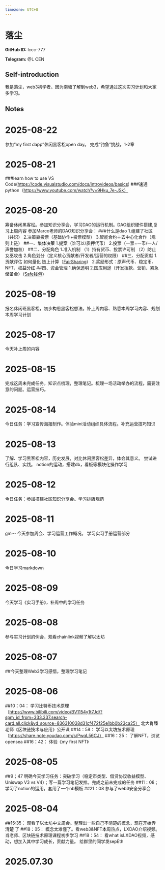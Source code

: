 ```yaml
---
timezone: UTC+8
---
```


# 落尘

**GitHub ID:** lccc-777

**Telegram:** @L CEN

## Self-introduction

我是落尘，web3初学者。因为南塘了解到web3，希望通过这次实习计划和大家多学习。

## Notes

<!-- Content_START -->

# 2025-08-22
<!-- DAILY_CHECKIN_2025-08-22_START -->
参加“my first dapp”休闲黑客松open day。
完成“钓鱼”挑战，1-2章
<!-- DAILY_CHECKIN_2025-08-22_END -->

# 2025-08-21

###learn how to use VS Code(https://code.visualstudio.com/docs/introvideos/basics)
###速通python（https://www.youtube.com/watch?v=9Hku_7e-JSk）

# 2025-08-20

筹备休闲黑客松。参加知识分享会，学习DAO的运行机制。DAO组织硬件搭建,复习上周内容
参加Marco老师的DAO知识分享会：
###什么是dao
1.组建了社区（共识）
2.决策靠投票（基础协作+投票模型）
3.智能合约＋去中心化合作（规则上链）
##一、集体决策
1.提案（谁可以/质押代币）
2.投票（一票=一币/一人/声誉加权）
##二、分配角色
1.准入机制
（1）持有货币、投票许可制
（2）防止女巫攻击
2.角色划分（定义核心贡献者/开发者/运营的权限）
##三、分配贡献
1.贡献评估
如何量化
链上计算（[FairSharing](https://fairsharing.xyz/)）
2.奖励形式：原声代币、稳定币、NFT、权益分红
##四、资金管理
1.确保透明
2.国库用途（开发拨款、营销、紧急储备金）（[Safe钱包](https://app.safe.global/welcome)）

# 2025-08-19

报名休闲班黑客松，初步构思黑客松想法。补上周内容、熟悉本周学习内容、规划本周学习计划

# 2025-08-17

今天补上周的内容

# 2025-08-15

完成这周未完成任务，知识点梳理，整理笔记。梳理一场活动举办的流程，需要注意的问题。运营技巧。

# 2025-08-14

今日任务：学习宣传海报制作。体验mini活动组织具体流程。补充运营技巧知识

# 2025-08-13

了解、学习黑客松内容，历史发展，对比休闲黑客松差异，体会其意义。
尝试进行组队、实践。
notion的运动，搭建db，看板等模块化操作学习

# 2025-08-12

今日任务：参加搭建社区知识分享会。学习排版规范

# 2025-08-11

gm～
今天参加周会、学习运营工作概况。
学习实习手册运营部分

# 2025-08-10

今日学习markdown

# 2025-08-09

今天学习《实习手册》，补周中的学习任务

# 2025-08-08

参与实习计划的例会，观看chainlink视频了解以太坊

# 2025-08-07

##今天整理Web3学习感悟，整理学习笔记

# 2025-08-06

##10：04：
学习比特币技术原理（https://www.bilibili.com/video/BV1154y1t7Jd/?spm_id_from=333.337.search-card.all.click&vd_source=836310038d31cf472f25e1bb0b23ca25）
北大肖臻老师《区块链技术与应用》公开课
##14：58：
学习以太坊技术原理（https://share.note.youdao.com/s/PwqL56CJ）
##16：25：
了解NFT，浏览opensea
##16：42：
体验《my first NFT》

# 2025-08-05

##9；47
明确今天学习任务：突破学习（稳定币类型、借贷协议收益模型、Uniswap V3 vs V4）；写一篇学习笔记发推。完成之前未完成的任务
##11：08；
学习了notion的运用，套用了一个nb模板
##21：08
参与了web3安全分享会

# 2025-08-04

##15:35：
观看了以太坊中文周会。整理出一些自己不清楚的概念，现在开始弄清楚 了
##18：05：
概念太难懂了。看web3&NFT本周热点，LXDAO介绍视频。肖老师、区块链技术原理课程初步学习
##18：54：
看what isLXDAO视频，感动，想加入其中学习成长，贡献力量。
给群里的同学发sepEth

# 2025.07.30


<!-- Content_END -->
